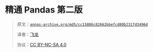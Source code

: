 # 精通 Pandas 第二版

> 原文：[`annas-archive.org/md5/cc15886c82662bbefcd80b2317d3496d`](https://annas-archive.org/md5/cc15886c82662bbefcd80b2317d3496d)
> 
> 译者：[飞龙](https://github.com/wizardforcel)
> 
> 协议：[CC BY-NC-SA 4.0](http://creativecommons.org/licenses/by-nc-sa/4.0/)